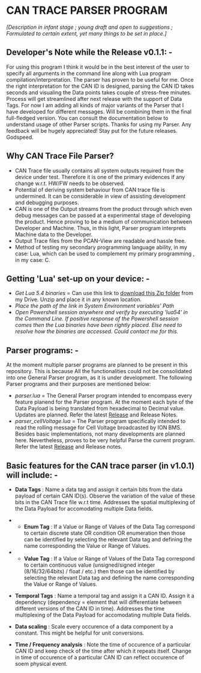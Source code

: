 # CAN TRACE PARSER PROGRAM

_[Description in infant stage ; young draft and open to suggestions ; Formulated to certain extent, yet many things to be set in place.]_

## Developer's Note while the Release v0.1.1: -
For using this program I think it would be in the best interest of the user to specify all arguments in the command line along with Lua program compilation/interpretation.  The parser has proven to be useful for me. Once the right interpretation for the CAN ID is designed, parsing the CAN ID takes seconds and visualing the Data points takes couple of stress-free minutes. Process will get streamlined after next release with the support of Data Tags.  For now I am adding all kinds of major variants of the Parser that I have developed for different messages. Will be combining them in the final full-fledged version. You can consult the documentation below to understand usage of other Parser scripts.  Thanks for using my Parser. Any feedback will be hugely appreciated!  Stay put for the future releases. Godspeed.

## Why CAN Trace File Parser?

+ CAN Trace file usually contains all system outputs required from the device under test. Therefore it is one of the primary evidences if any change w.r.t. HW/FW needs to be observed.
+ Potential of deriving system behaviour from CAN trace file is undermined. It can be considerable in view of assisting development and debugging purposes.
+ CAN is one of the Output streams from the product through which even debug messages can be passed at a experimental stage of developing the product. Hence proving to be a medium of communication between Developer and Machine. Thus, in this light, Parser program interprets Machine data to the Developer.
+ Output Trace files from the PCAN-View are readable and hassle free.
+ Method of testing my secondary programming language ability, in my case: Lua, which can be used to complement my primary programming , in my case: C.

## Getting 'Lua' set-up on your device: -

+ _Get Lua 5.4 binaries_ = Can use this link to [download this Zip folder](https://drive.google.com/file/d/1b_IUj9JAIjPRejbMNKRkLzmoJ08spBAK/view?usp=drive_link) from my Drive. Unzip and place it in any known location.
+ _Place the path of the link in System Environment variables' Path_
+ _Open Powershell session anywhere and verify by executing 'lua54' in the Command Line. If positive response of the Powershell session comes then the Lua binaries have been rightly placed. Else need to resolve how the binaries are accessed. Could contact me for this._

## Parser programs: -

At the moment multiple parser programs are planned to be present in this repository. This is because All the functionalities could not be consolidated into one General Parser program, as it is under development. The following Parser programs and their purposes are mentioned below:
+ _parser.lua_ = The General Parser program intended to encompass every feature planend for the Parser program. At the moment each byte of the Data Payload is being translated from hexadecimal to Decimal value. Updates are planned. Refer the latest [Release](https://github.com/KeyurVKulkarni/CanParser/releases/tag/v0.1.1-General) and Release Notes.
+ _parser_cellVoltage.lua_ = The Parser program specifically intended to read the rolling message for Cell Voltage broadcasted by ION BMS. Besides basic implementations, not many developments are planned here. Nevertheless, proves to be very helpful Parse the current program. Refer the latest [Release](https://github.com/KeyurVKulkarni/CanParser/releases/tag/v0.1.1-CellVoltage) and Release notes.


## Basic features for the CAN trace parser (in v1.0.1) will include: -

+ **Data Tags** : Name a data tag and assign it certain bits from the data payload of certain CAN ID(s). Observe the variation of the value of these bits in the CAN Trace file w.r.t time. Addresses the spatial multiplexing of the Data Payload for accomodating multiple Data fields.

+ + **Enum Tag** : If a Value or Range of Values of the Data Tag correspond to certain discrete state OR condition OR enumeration then those can be identified by selecting the relevant Data tag and defining the name corresponding the Value or Range of Values.

+ + **Value Tag** : If a Value or Range of Values of the Data Tag correspond to certain continuous value (unsigned/signed integer (8/16/32/64bits) / float / etc.) then those can be identified by selecting the relevant Data tag and defining the name corresponding the Value or Range of Values.

+ **Temporal Tags** : Name a temporal tag and assign it a CAN ID. Assign it a dependency (dependency = element that will differentiate between different versions of the CAN ID in time). Addresses the time multiplexing of the Data Payload for accomodating multiple Data fields.

+ **Data scaling** : Scale every occurence of a data component by a constant. This might be helpful for unit conversions.

+ **Time / Frequency analysis** : Note the time of occurence of a particular CAN ID and keep check of the time after which it repeats itself. Change in time of occurence of a particular CAN ID can reflect occurence of soem physical event.
